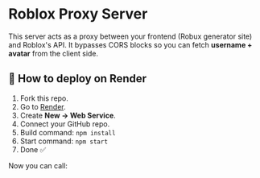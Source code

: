 # Roblox Proxy Server

This server acts as a proxy between your frontend (Robux generator site) and Roblox's API.
It bypasses CORS blocks so you can fetch **username + avatar** from the client side.

## 🚀 How to deploy on Render
1. Fork this repo.
2. Go to [Render](https://render.com).
3. Create **New → Web Service**.
4. Connect your GitHub repo.
5. Build command: `npm install`
6. Start command: `npm start`
7. Done ✅

Now you can call:

